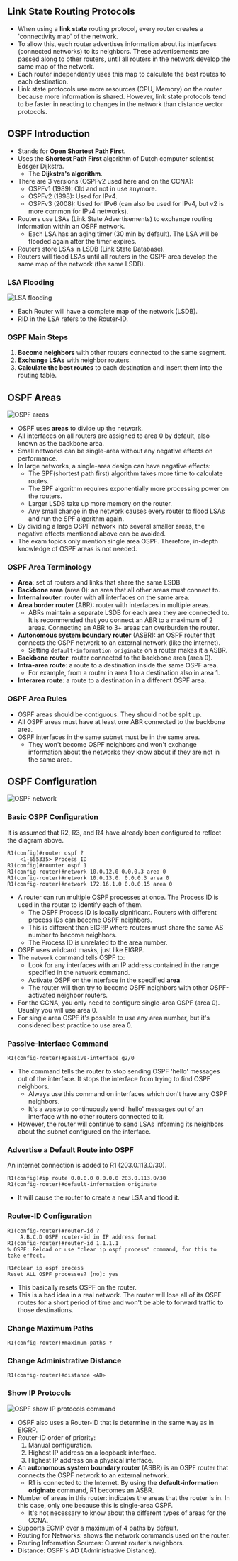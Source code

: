 ## Link State Routing Protocols
* When using a **link state** routing protocol, every router creates a 'connectivity map' of the network.
* To allow this, each router advertises information about its interfaces (connected networks) to its neighbors. These advertisements are passed along to other routers, until all routers in the network develop the same map of the network.
* Each router independently uses this map to calculate the best routes to each destination.
* Link state protocols use more resources (CPU, Memory) on the router because more information is shared. However, link state protocols tend to be faster in reacting to changes in the network than distance vector protocols.
## OSPF Introduction
* Stands for **Open Shortest Path First**.
* Uses the **Shortest Path First** algorithm of Dutch computer scientist Edsger Dijkstra.
	* The **Dijkstra's algorithm**.
* There are 3 versions (OSPFv2 used here and on the CCNA):
	* OSPFv1 (1989): Old and not in use anymore.
	* OSPFv2 (1998): Used for IPv4.
	* OSPFv3 (2008): Used for IPv6 (can also be used for IPv4, but v2 is more common for IPv4 networks).
* Routers use LSAs (Link State Advertisements) to exchange routing information within an OSPF network. 
	* Each LSA has an aging timer (30 min by default). The LSA will be flooded again after the timer expires.
* Routers store LSAs in LSDB (Link State Database).
* Routers will flood LSAs until all routers in the OSPF area develop the same map of the network (the same LSDB).
### LSA Flooding
![LSA flooding](./img2/LSA-flooding.png)
* Each Router will have a complete map of the network (LSDB).
* RID in the LSA refers to the Router-ID.
### OSPF Main Steps
1. **Become neighbors** with other routers connected to the same segment.
2. **Exchange LSAs** with neighbor routers.
3. **Calculate the best routes** to each destination and insert them into the routing table.
## OSPF Areas
![OSPF areas](./img2/OSPF-areas.png)
* OSPF uses **areas** to divide up the network.
* All interfaces on all routers are assigned to area 0 by default, also known as the backbone area.
* Small networks can be single-area without any negative effects on performance.
* In large networks, a single-area design can have negative effects:
	* The SPF(shortest path first) algorithm takes more time to calculate routes.
	* The SPF algorithm requires exponentially more processing power on the routers.
	* Larger LSDB take up more memory on the router.
	* Any small change in the network causes every router to flood LSAs and run the SPF algorithm again.
* By dividing a large OSPF network into several smaller areas, the negative effects mentioned above can be avoided.
* The exam topics only mention single area OSPF. Therefore, in-depth knowledge of OSPF areas is not needed.
### OSPF Area Terminology
* **Area**: set of routers and links that share the same LSDB.
* **Backbone area** (area 0): an area that all other areas must connect to.
* **Internal router**: router with all interfaces on the same area.
* **Area border router** (ABR): router with interfaces in multiple areas.
	* ABRs maintain a separate LSDB for each area they are connected to. It is recommended that you connect an ABR to a maximum of 2 areas. Connecting an ABR to 3+ areas can overburden the router.
* **Autonomous system boundary router**  (ASBR): an OSPF router that connects the OSPF network to an external network (like the internet).
	* Setting `default-information originate` on a router makes it a ASBR.
* **Backbone router**: router connected to the backbone area (area 0).
* **Intra-area route**: a route to a destination inside the same OSPF area.
	* For example, from a router in area 1 to a destination also in area 1.
* **Interarea route**: a route to a destination in a different OSPF area.
### OSPF Area Rules
* OSPF areas should be contiguous. They should not be split up.
* All OSPF areas must have at least one ABR connected to the backbone area.
* OSPF interfaces in the same subnet must be in the same area.
	* They won't become OSPF neighbors and won't exchange information about the networks they know about if they are not in the same area.
## OSPF Configuration
![OSPF network](./img2/OSPF-network.png)
### Basic OSPF Configuration
It is assumed that R2, R3, and R4 have already been configured to reflect the diagram above.
```
R1(config)#router ospf ?
	<1-655335> Process ID
R1(config)#rounter ospf 1
R1(config-router)#network 10.0.12.0 0.0.0.3 area 0
R1(config-router)#network 10.0.13.0. 0.0.0.3 area 0
R1(config-router)#network 172.16.1.0 0.0.0.15 area 0
```
* A router can run multiple OSPF processes at once. The Process ID is used in the router to identify each of them.
	* The OSPF Process ID is locally significant. Routers with different process IDs can become OSPF neighbors.
	* This is different than EIGRP where routers must share the same AS number to become neighbors.
	* The Process ID is unrelated to the area number.
* OSPF uses wildcard masks, just like EIGRP.
* The `network` command tells OSPF to:
	* Look for any interfaces with an IP address contained in the range specified in the `network` command.
	* Activate OSPF on the interface in the specified **area**.
	* The router will then try to become OSPF neighbors with other OSPF-activated neighbor routers.
* For the CCNA, you only need to configure single-area OSPF (area 0). Usually you will use area 0.
* For single area OSPF it's possible to use any area number, but it's considered best practice to use area 0.
### Passive-Interface Command
`R1(config-router)#passive-interface g2/0`
* The command tells the router to stop sending OSPF 'hello' messages out of the interface. It stops the interface from trying to find OSPF neighbors.
	* Always use this command on interfaces which don't have any OSPF neighbors.
	* It's a waste to continuously send 'hello' messages out of an interface with no other routers connected to it.
* However, the router will continue to send LSAs informing its neighbors about the subnet configured on the interface.
### Advertise a Default Route into OSPF
An internet connection is added to R1 (203.0.113.0/30).
```
R1(config)#ip route 0.0.0.0 0.0.0.0 203.0.113.0/30
R1(config-router)#default-information originate
```
* It will cause the router to create a new LSA and flood it.
### Router-ID Configuration
```
R1(config-router)#router-id ?
	A.B.C.D OSPF router-id in IP address format
R1(config-router)#router-id 1.1.1.1
% OSPF: Reload or use "clear ip ospf process" command, for this to take effect.

R1#clear ip ospf process
Reset ALL OSPF processes? [no]: yes
```
* This basically resets OSPF on the router.
* This is a bad idea in a real network. The router will lose all of its OSPF routes for a short period of time and won't be able to forward traffic to those destinations.
### Change Maximum Paths
`R1(config-router)#maximum-paths ?`
### Change Administrative Distance
`R1(config-router)#distance <AD>`
### Show IP Protocols
![OSPF show IP protocols command](./img2/OSPF-show-ip-protocols.png)
* OSPF also uses a Router-ID that is determine in the same way as in EIGRP.
* Router-ID order of priority:
	1. Manual configuration.
	2. Highest IP address on a loopback interface.
	3. Highest IP address on a physical interface.
* An **autonomous system boundary router**  (ASBR) is an OSPF router that connects the OSPF network to an external network.
	* R1 is connected to the Internet. By using the **default-information originate** command, R1 becomes an ASBR.
* Number of areas in this router: indicates the areas that the router is in. In this case, only one because this is single-area OSPF.
	* It's not necessary to know about the different types of areas for the CCNA.
* Supports ECMP over a maximum of 4 paths by default.
* Routing for Networks: shows the network commands used on the router.
* Routing Information Sources: Current router's neighbors.
* Distance: OSPF's AD (Administrative Distance).